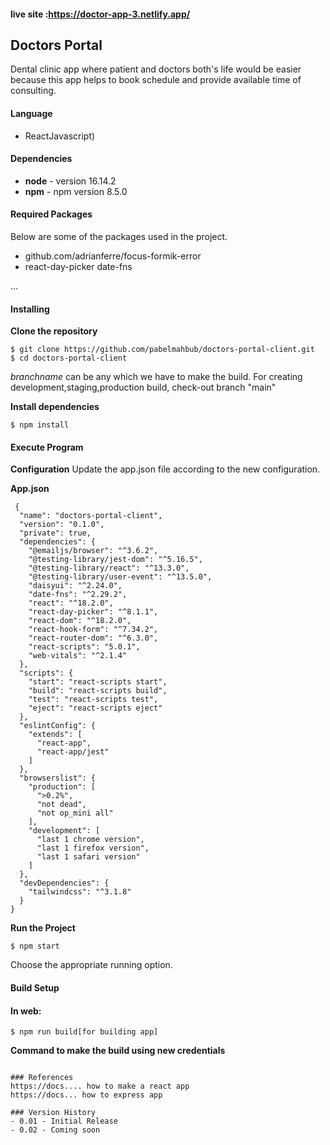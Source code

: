 #### live site :https://doctor-app-3.netlify.app/
## Doctors Portal
Dental clinic app where patient and doctors both's life would be easier because this app helps to book schedule and provide available time of consulting.

#### Language
- ReactJavascript)


#### Dependencies
- **node** - version 16.14.2
- **npm** - npm version 8.5.0

#### Required Packages
Below are some of the packages used in the project.
 * github.com/adrianferre/focus-formik-error
 * react-day-picker date-fns
 
…

#### Installing
**Clone the repository**
```
$ git clone https://github.com/pabelmahbub/doctors-portal-client.git
$ cd doctors-portal-client
```
*branchname* can be any which we have to make the build.
For creating development,staging,production build, check-out branch "main"

**Install dependencies**
```
$ npm install
```
#### Execute Program

**Configuration**
Update the app.json file according to the new configuration.

**App.json**
```
 {
  "name": "doctors-portal-client",
  "version": "0.1.0",
  "private": true,
  "dependencies": {
    "@emailjs/browser": "^3.6.2",
    "@testing-library/jest-dom": "^5.16.5",
    "@testing-library/react": "^13.3.0",
    "@testing-library/user-event": "^13.5.0",
    "daisyui": "^2.24.0",
    "date-fns": "^2.29.2",
    "react": "^18.2.0",
    "react-day-picker": "^8.1.1",
    "react-dom": "^18.2.0",
    "react-hook-form": "^7.34.2",
    "react-router-dom": "^6.3.0",
    "react-scripts": "5.0.1",
    "web-vitals": "^2.1.4"
  },
  "scripts": {
    "start": "react-scripts start",
    "build": "react-scripts build",
    "test": "react-scripts test",
    "eject": "react-scripts eject"
  },
  "eslintConfig": {
    "extends": [
      "react-app",
      "react-app/jest"
    ]
  },
  "browserslist": {
    "production": [
      ">0.2%",
      "not dead",
      "not op_mini all"
    ],
    "development": [
      "last 1 chrome version",
      "last 1 firefox version",
      "last 1 safari version"
    ]
  },
  "devDependencies": {
    "tailwindcss": "^3.1.8"
  }
}

 ```
 **Run the Project**
```
$ npm start
```
Choose the appropriate running option.

#### Build Setup
#### In web:
```
$ npm run build[for building app]
```

**Command to make the build using new credentials**
```

### References
https://docs.... how to make a react app
https://docs... how to express app

### Version History
- 0.01 - Initial Release
- 0.02 - Coming soon






